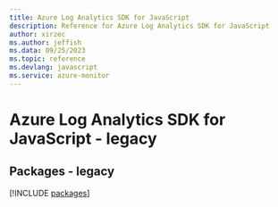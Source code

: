 ```yaml
---
title: Azure Log Analytics SDK for JavaScript
description: Reference for Azure Log Analytics SDK for JavaScript
author: xirzec
ms.author: jeffish
ms.data: 09/25/2023
ms.topic: reference
ms.devlang: javascript
ms.service: azure-monitor
---
```

# Azure Log Analytics SDK for JavaScript - legacy
## Packages - legacy
[!INCLUDE [packages](log-analytics-index.md)]